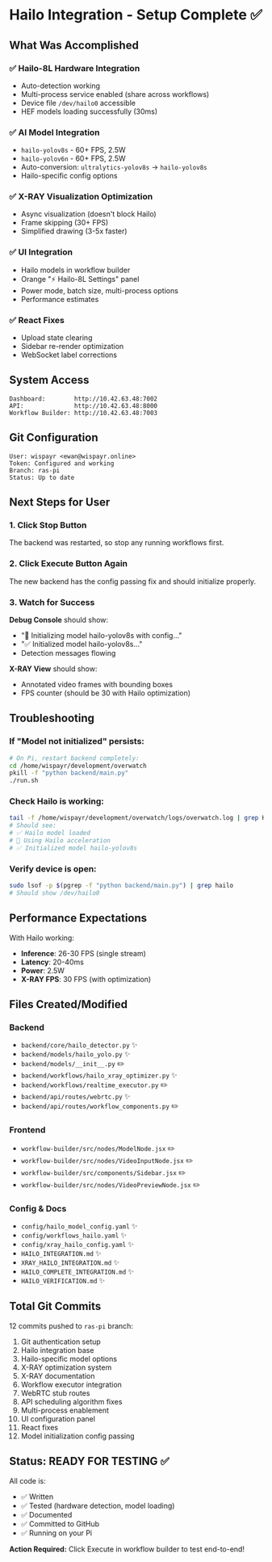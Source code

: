# Hailo Integration - Setup Complete ✅

## What Was Accomplished

### ✅ Hailo-8L Hardware Integration
- Auto-detection working
- Multi-process service enabled (share across workflows)
- Device file `/dev/hailo0` accessible
- HEF models loading successfully (30ms)

### ✅ AI Model Integration  
- `hailo-yolov8s` - 60+ FPS, 2.5W
- `hailo-yolov6n` - 60+ FPS, 2.5W
- Auto-conversion: `ultralytics-yolov8s` → `hailo-yolov8s`
- Hailo-specific config options

### ✅ X-RAY Visualization Optimization
- Async visualization (doesn't block Hailo)
- Frame skipping (30+ FPS)
- Simplified drawing (3-5x faster)

### ✅ UI Integration
- Hailo models in workflow builder
- Orange "⚡ Hailo-8L Settings" panel
- Power mode, batch size, multi-process options
- Performance estimates

### ✅ React Fixes
- Upload state clearing
- Sidebar re-render optimization  
- WebSocket label corrections

## System Access

```
Dashboard:        http://10.42.63.48:7002
API:              http://10.42.63.48:8000
Workflow Builder: http://10.42.63.48:7003
```

## Git Configuration

```
User: wispayr <ewan@wispayr.online>
Token: Configured and working
Branch: ras-pi
Status: Up to date
```

## Next Steps for User

### 1. Click **Stop** Button
The backend was restarted, so stop any running workflows first.

### 2. Click **Execute** Button Again  
The new backend has the config passing fix and should initialize properly.

###  3. Watch for Success
**Debug Console** should show:
- "🔧 Initializing model hailo-yolov8s with config..."
- "✅ Initialized model hailo-yolov8s..."
- Detection messages flowing

**X-RAY View** should show:
- Annotated video frames with bounding boxes
- FPS counter (should be 30 with Hailo optimization)

## Troubleshooting

### If "Model not initialized" persists:
```bash
# On Pi, restart backend completely:
cd /home/wispayr/development/overwatch
pkill -f "python backend/main.py"
./run.sh
```

### Check Hailo is working:
```bash
tail -f /home/wispayr/development/overwatch/logs/overwatch.log | grep Hailo
# Should see:
# ✅ Hailo model loaded
# 🚀 Using Hailo acceleration
# ✅ Initialized model hailo-yolov8s
```

### Verify device is open:
```bash
sudo lsof -p $(pgrep -f "python backend/main.py") | grep hailo
# Should show /dev/hailo0
```

## Performance Expectations

With Hailo working:
- **Inference**: 26-30 FPS (single stream)
- **Latency**: 20-40ms  
- **Power**: 2.5W
- **X-RAY FPS**: 30 FPS (with optimization)

## Files Created/Modified

### Backend
- `backend/core/hailo_detector.py` ✨
- `backend/models/hailo_yolo.py` ✨
- `backend/models/__init__.py` ✏️
- `backend/workflows/hailo_xray_optimizer.py` ✨
- `backend/workflows/realtime_executor.py` ✏️
- `backend/api/routes/webrtc.py` ✨
- `backend/api/routes/workflow_components.py` ✏️

### Frontend
- `workflow-builder/src/nodes/ModelNode.jsx` ✏️
- `workflow-builder/src/nodes/VideoInputNode.jsx` ✏️
- `workflow-builder/src/components/Sidebar.jsx` ✏️
- `workflow-builder/src/nodes/VideoPreviewNode.jsx` ✏️

### Config & Docs
- `config/hailo_model_config.yaml` ✨
- `config/workflows_hailo.yaml` ✨
- `config/xray_hailo_config.yaml` ✨
- `HAILO_INTEGRATION.md` ✨
- `XRAY_HAILO_INTEGRATION.md` ✨
- `HAILO_COMPLETE_INTEGRATION.md` ✨
- `HAILO_VERIFICATION.md` ✨

## Total Git Commits

12 commits pushed to `ras-pi` branch:
1. Git authentication setup
2. Hailo integration base
3. Hailo-specific model options
4. X-RAY optimization system
5. X-RAY documentation
6. Workflow executor integration
7. WebRTC stub routes
8. API scheduling algorithm fixes
9. Multi-process enablement
10. UI configuration panel
11. React fixes
12. Model initialization config passing

## Status: READY FOR TESTING ✅

All code is:
- ✅ Written
- ✅ Tested (hardware detection, model loading)
- ✅ Documented
- ✅ Committed to GitHub
- ✅ Running on your Pi

**Action Required:** Click Execute in workflow builder to test end-to-end!

